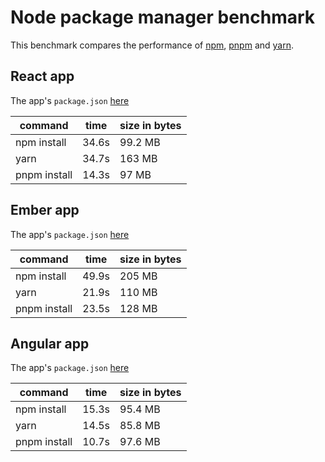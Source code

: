 # Node package manager benchmark

This benchmark compares the performance of [npm](https://github.com/npm/npm), [pnpm](https://github.com/pnpm/pnpm) and [yarn](https://github.com/yarnpkg/yarn).

## React app

The app's `package.json` [here](./fixtures/react-app/package.json)

| command | time | size in bytes |
| --- | --- | --- |
| npm install | 34.6s | 99.2 MB |
| yarn | 34.7s | 163 MB |
| pnpm install | 14.3s | 97 MB |

## Ember app

The app's `package.json` [here](./fixtures/ember-quickstart/package.json)

| command | time | size in bytes |
| --- | --- | --- |
| npm install | 49.9s | 205 MB |
| yarn | 21.9s | 110 MB |
| pnpm install | 23.5s | 128 MB |

## Angular app

The app's `package.json` [here](./fixtures/angular-quickstart/package.json)

| command | time | size in bytes |
| --- | --- | --- |
| npm install | 15.3s | 95.4 MB |
| yarn | 14.5s | 85.8 MB |
| pnpm install | 10.7s | 97.6 MB |